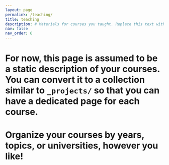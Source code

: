 ```yaml
---
layout: page
permalink: /teaching/
title: teaching
description: # Materials for courses you taught. Replace this text with your description.
nav: false
nav_order: 6
---
```


# For now, this page is assumed to be a static description of your courses. You can convert it to a collection similar to `_projects/` so that you can have a dedicated page for each course.

# Organize your courses by years, topics, or universities, however you like!
